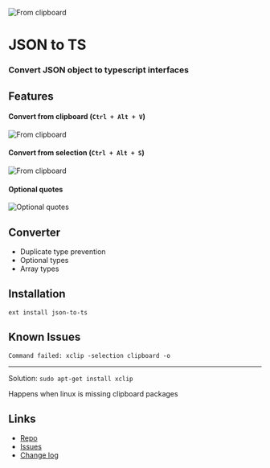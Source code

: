![From clipboard](https://image.ibb.co/fTb60k/icon.png)

# JSON to TS 

### Convert JSON object to typescript interfaces

## Features

#### Convert from clipboard (`Ctrl + Alt + V`)
![From clipboard](https://s22.postimg.org/8yt8bf6ld/from_clipboard_crop.gif)

#### Convert from selection (`Ctrl + Alt + S`)
![From clipboard](https://s22.postimg.org/hicm96ext/from_selection-crop.gif)

#### Optional quotes
![Optional quotes](https://s22.postimg.org/rgxkvnodd/optional-quotes_crop.gif)

## Converter
- Duplicate type prevention
- Optional types
- Array types

## Installation
```
ext install json-to-ts
```

## Known Issues
`Command failed: xclip -selection clipboard -o`

---
Solution: `sudo apt-get install xclip`

Happens when linux is missing clipboard packages

## Links
- [Repo](https://github.com/MariusAlch/vscode-json-to-ts)
- [Issues](https://github.com/MariusAlch/vscode-json-to-ts/issues)
- [Change log](https://github.com/MariusAlch/vscode-json-to-ts/blob/master/CHANGELOG.md)
